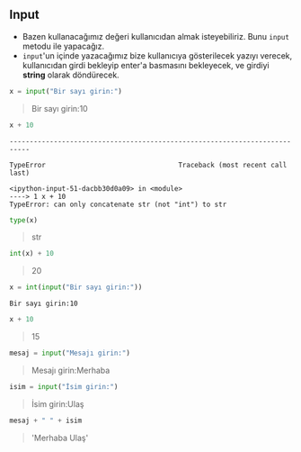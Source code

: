 
## Input

- Bazen kullanacağımız değeri kullanıcıdan almak isteyebiliriz. Bunu `input` metodu ile yapacağız.
- `input`'un içinde yazacağımız bize kullanıcıya gösterilecek yazıyı verecek, kullanıcıdan girdi bekleyip enter'a basmasını bekleyecek, ve girdiyi **string** olarak döndürecek.

```python
x = input("Bir sayı girin:")
```

> Bir sayı girin:10

```python
x + 10
```
    ---------------------------------------------------------------------------
    
    TypeError                                 Traceback (most recent call last)
    
    <ipython-input-51-dacbb30d0a09> in <module>
    ----> 1 x + 10
    TypeError: can only concatenate str (not "int") to str

```python
type(x)
```

> str

```python
int(x) + 10
```

> 20

```python
x = int(input("Bir sayı girin:"))
```

    Bir sayı girin:10

```python
x + 10
```

> 15

```python
mesaj = input("Mesajı girin:")
```

> Mesajı girin:Merhaba

```python
isim = input("İsim girin:")
```

> İsim girin:Ulaş

```python
mesaj + " " + isim
```

> 'Merhaba Ulaş'
